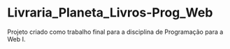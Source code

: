 # Livraria_Planeta_Livros-Prog_Web

Projeto criado como trabalho final para a disciplina de Programação para a Web I.
